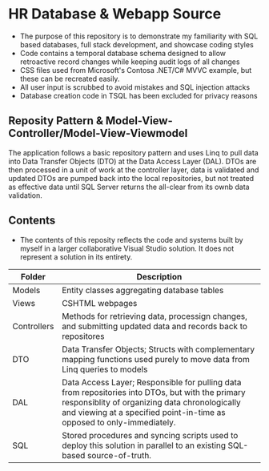 # HR Database & Webapp Source
- The purpose of this repository is to demonstrate my familiarity with SQL based databases, full stack development, and showcase coding styles
- Code  contains a temporal database schema designed to allow retroactive record changes while keeping audit logs of all changes
- CSS files used from Microsoft's Contosa .NET/C# MVVC example, but these can be recreated easily.
- All user input is scrubbed to avoid mistakes and SQL injection attacks
- Database creation code in TSQL has been excluded for privacy reasons
## Reposity Pattern & Model-View-Controller/Model-View-Viewmodel
The application follows a basic repository pattern and uses Linq to pull data into Data Transfer Objects (DTO) at the Data Access Layer (DAL). DTOs are then processed in a unit of work at the controller layer, data is validated and updated DTOs are pumped back into the local repositories, but not treated as effective data until SQL Server returns the all-clear from its ownb data validation.
## Contents
- The contents of this reposity reflects the code and systems built by myself in a larger collaborative Visual Studio solution. It does not represent a solution in its entirety.

| Folder | Description |
| --- | --- |
| Models | Entity classes aggregating database tables |
| Views | CSHTML webpages |
| Controllers | Methods for retrieving data, processign changes, and submitting updated data and records back to repositores |
| DTO | Data Transfer Objects; Structs with complementary mapping functions used purely to move data from Linq queries to models |
| DAL | Data Access Layer; Responsible for pulling data from repositories into DTOs, but with the primary responsiblity of organizing data chronologically and viewing at a specified point-in-time as opposed to only-immediately. |
| SQL | Stored procedures and syncing scripts used to deploy this solution in parallel to an existing SQL-based source-of-truth. |
